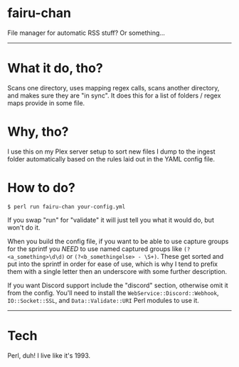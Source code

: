# fairu-chan
File manager for automatic RSS stuff? Or something...


---
# What it do, tho?
Scans one directory, uses mapping regex calls, scans another directory, and makes sure they are "in sync".  It does this for a list of folders / regex maps provide in some file.

# Why, tho?
I use this on my Plex server setup to sort new files I dump to the ingest folder automatically based on the rules laid out in the YAML config file.

# How to do?
`$ perl run fairu-chan your-config.yml`

If you swap "run" for "validate" it will just tell you what it would do, but won't do it.

When you build the config file, if you want to be able to use capture groups for the sprintf you *NEED* to use named captured groups like `(?<a_something>\d\d)` or `(?<b_somethingelse> - \S+)`.  These get sorted and put into the sprintf in order for ease of use, which is why I tend to prefix them with a single letter then an underscore with some further description.

If you want Discord support include the "discord" section, otherwise omit it from the config.  You'll need to install the `WebService::Discord::Webhook`, `IO::Socket::SSL`, and `Data::Validate::URI` Perl modules to use it.


---

# Tech
Perl, duh!  I live like it's 1993.
